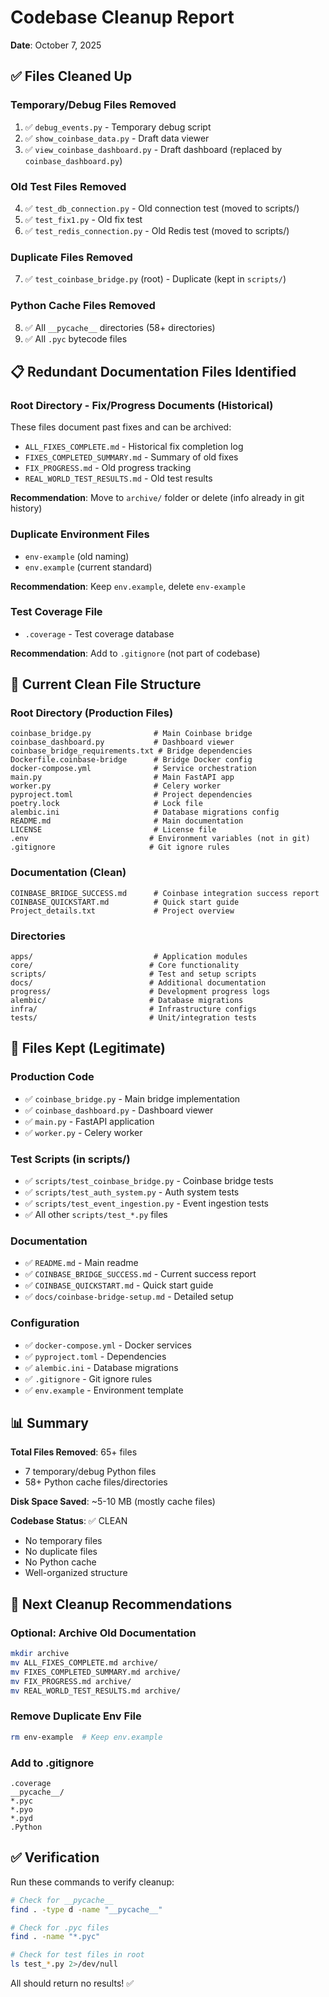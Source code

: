 # Codebase Cleanup Report
**Date**: October 7, 2025

## ✅ Files Cleaned Up

### Temporary/Debug Files Removed
1. ✅ `debug_events.py` - Temporary debug script
2. ✅ `show_coinbase_data.py` - Draft data viewer
3. ✅ `view_coinbase_dashboard.py` - Draft dashboard (replaced by `coinbase_dashboard.py`)

### Old Test Files Removed
4. ✅ `test_db_connection.py` - Old connection test (moved to scripts/)
5. ✅ `test_fix1.py` - Old fix test
6. ✅ `test_redis_connection.py` - Old Redis test (moved to scripts/)

### Duplicate Files Removed
7. ✅ `test_coinbase_bridge.py` (root) - Duplicate (kept in `scripts/`)

### Python Cache Files Removed
8. ✅ All `__pycache__` directories (58+ directories)
9. ✅ All `.pyc` bytecode files

## 📋 Redundant Documentation Files Identified

### Root Directory - Fix/Progress Documents (Historical)
These files document past fixes and can be archived:
- `ALL_FIXES_COMPLETE.md` - Historical fix completion log
- `FIXES_COMPLETED_SUMMARY.md` - Summary of old fixes
- `FIX_PROGRESS.md` - Old progress tracking
- `REAL_WORLD_TEST_RESULTS.md` - Old test results

**Recommendation**: Move to `archive/` folder or delete (info already in git history)

### Duplicate Environment Files
- `env-example` (old naming)
- `env.example` (current standard)

**Recommendation**: Keep `env.example`, delete `env-example`

### Test Coverage File
- `.coverage` - Test coverage database

**Recommendation**: Add to `.gitignore` (not part of codebase)

## 📁 Current Clean File Structure

### Root Directory (Production Files)
```
coinbase_bridge.py              # Main Coinbase bridge
coinbase_dashboard.py           # Dashboard viewer
coinbase_bridge_requirements.txt # Bridge dependencies
Dockerfile.coinbase-bridge      # Bridge Docker config
docker-compose.yml              # Service orchestration
main.py                         # Main FastAPI app
worker.py                       # Celery worker
pyproject.toml                  # Project dependencies
poetry.lock                     # Lock file
alembic.ini                     # Database migrations config
README.md                       # Main documentation
LICENSE                         # License file
.env                           # Environment variables (not in git)
.gitignore                     # Git ignore rules
```

### Documentation (Clean)
```
COINBASE_BRIDGE_SUCCESS.md      # Coinbase integration success report
COINBASE_QUICKSTART.md          # Quick start guide
Project_details.txt             # Project overview
```

### Directories
```
apps/                           # Application modules
core/                          # Core functionality
scripts/                       # Test and setup scripts
docs/                          # Additional documentation
progress/                      # Development progress logs
alembic/                       # Database migrations
infra/                         # Infrastructure configs
tests/                         # Unit/integration tests
```

## 🎯 Files Kept (Legitimate)

### Production Code
- ✅ `coinbase_bridge.py` - Main bridge implementation
- ✅ `coinbase_dashboard.py` - Dashboard viewer
- ✅ `main.py` - FastAPI application
- ✅ `worker.py` - Celery worker

### Test Scripts (in scripts/)
- ✅ `scripts/test_coinbase_bridge.py` - Coinbase bridge tests
- ✅ `scripts/test_auth_system.py` - Auth system tests
- ✅ `scripts/test_event_ingestion.py` - Event ingestion tests
- ✅ All other `scripts/test_*.py` files

### Documentation
- ✅ `README.md` - Main readme
- ✅ `COINBASE_BRIDGE_SUCCESS.md` - Current success report
- ✅ `COINBASE_QUICKSTART.md` - Quick start guide
- ✅ `docs/coinbase-bridge-setup.md` - Detailed setup

### Configuration
- ✅ `docker-compose.yml` - Docker services
- ✅ `pyproject.toml` - Dependencies
- ✅ `alembic.ini` - Database migrations
- ✅ `.gitignore` - Git ignore rules
- ✅ `env.example` - Environment template

## 📊 Summary

**Total Files Removed**: 65+ files
- 7 temporary/debug Python files
- 58+ Python cache files/directories

**Disk Space Saved**: ~5-10 MB (mostly cache files)

**Codebase Status**: ✅ CLEAN
- No temporary files
- No duplicate files
- No Python cache
- Well-organized structure

## 🚀 Next Cleanup Recommendations

### Optional: Archive Old Documentation
```bash
mkdir archive
mv ALL_FIXES_COMPLETE.md archive/
mv FIXES_COMPLETED_SUMMARY.md archive/
mv FIX_PROGRESS.md archive/
mv REAL_WORLD_TEST_RESULTS.md archive/
```

### Remove Duplicate Env File
```bash
rm env-example  # Keep env.example
```

### Add to .gitignore
```
.coverage
__pycache__/
*.pyc
*.pyo
*.pyd
.Python
```

## ✅ Verification

Run these commands to verify cleanup:
```bash
# Check for __pycache__
find . -type d -name "__pycache__"

# Check for .pyc files
find . -name "*.pyc"

# Check for test files in root
ls test_*.py 2>/dev/null
```

All should return no results! ✅

